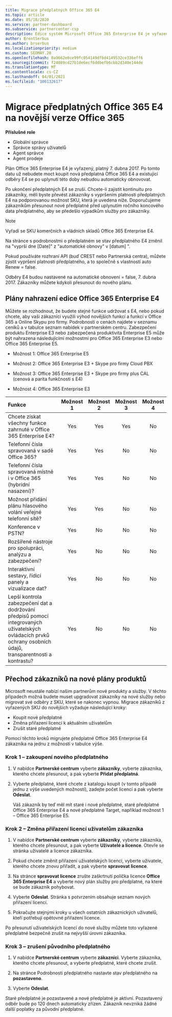 ```yaml
---
title: Migrace předplatných Office 365 E4
ms.topic: article
ms.date: 05/18/2020
ms.service: partner-dashboard
ms.subservice: partnercenter-csp
description: Edice systém Microsoft Office 365 Enterprise E4 je vyřazení od 7. dubna 2017. Přečtěte si, jak migrovat zákaznická předplatná do novějších verzí Office 365.
author: BrentSerbus
ms.author: brserbus
ms.localizationpriority: medium
ms.custom: SEOMAY.20
ms.openlocfilehash: 8a9662e0ce99fc054149dfbd4149532ce336eff6
ms.sourcegitcommit: f24089cd27b1de6ecf6ddbefb6cbb2d340e144de
ms.translationtype: MT
ms.contentlocale: cs-CZ
ms.lasthandoff: 04/01/2021
ms.locfileid: "106132617"
---
```

# <a name="migrate-office-365-e4-subscriptions-to-newer-office-365-versions"></a>Migrace předplatných Office 365 E4 na novější verze Office 365

**Příslušné role**

- Globální správce
- Správce správy uživatelů
- Agent správce
- Agent prodeje

Plán Office 365 Enterprise E4 je vyřazený, platný 7. dubna 2017. Po tomto datu už nebudete moct koupit nová předplatná Office 365 E4 a existující odběry E4 se po uplynutí této doby nebudou automaticky obnovovat.

Po ukončení předplatných E4 se zruší. Chcete-li zajistit kontinuitu pro zákazníky, měli byste převést zákazníky s vypršením platnosti předplatných E4 na podporovanou možnost SKU, která je uvedena níže. Doporučujeme zákazníkům přesunout nové předplatné před uplynutím ročního koncového data předplatného, aby se předešlo výpadkům služby pro zákazníky. 

> [!NOTE]  
> Vyřadí se SKU komerčních a vládních skladů Office 365 Enterprise E4.
 
Na stránce s podrobnostmi o předplatném se stav předplatného E4 změnil na "vyprší dne [Date]" z "automatické obnovy" v [datum] ". 

Pokud používáte rozhraní API (buď CREST nebo Partnerská centra), můžete zjistit vypršení platnosti předplatného, a to společně s vlastností auto Renew = false. 

Odběry E4 budou nastavené na automatické obnovení = false, 7. dubna 2017. Zákazníky můžete kdykoli přesunout do nového plánu. 

## <a name="office-365-enterprise-e4-edition-replacement-plans"></a>Plány nahrazení edice Office 365 Enterprise E4

Můžete se rozhodnout, že budete stejné funkce udržovat s E4, nebo pokud chcete, aby vaši zákazníci využili výhod novějších funkcí a funkcí v Office 365 a Online Skypu pro firmy. Podrobnosti o cenách najdete v seznamu ceníků a v tabulce seznam nabídek v partnerském centru. Zabezpečení produktu Enterprise E3 nebo zabezpečená produktivita Enterprise E5 může být nahrazena následujícími možnostmi pro Office 365 Enterprise E3 nebo Office 365 Enterprise E5.

- Možnost 1: Office 365 Enterprise E5

- Možnost 2: Office 365 Enterprise E3 + Skype pro firmy Cloud PBX

- Možnost 3: Office 365 Enterprise E3 + Skype pro firmy plus CAL (cenová a parita funkčnosti s E4)

- Možnost 4: Office 365 Enterprise E3


| Funkce | Možnost 1 | Možnost 2 | Možnost 3 | Možnost 4 |
| :---    | :------: |   :---:  |   :---:  |   :---:  |
| Chcete získat všechny funkce zahrnuté v Office 365 Enterprise E4? | Yes | Yes | Yes | No |
| Telefonní čísla spravovaná v sadě Office 365? | Yes | Yes | No | No |
| Telefonní čísla spravovaná místně i v Office 365 (hybridní nasazení)? | Yes | Yes | No | No |
| Možnost přidání plánu hlasového volání veřejné telefonní sítě? | Yes | Yes | No | No |
| Konference v PSTN? | Yes | No | No | No |
| Rozšířené nástroje pro spolupráci, analýzu a zabezpečení? | Yes | No | No | No |
| Interaktivní sestavy, řídicí panely a vizualizace dat? | Yes | No | No | No | 
| Lepší kontrola zabezpečení dat a dodržování předpisů pomocí integrovaných uživatelských ovládacích prvků ochrany osobních údajů, transparentnosti a kontrastu? | Yes | No | No | No | 

## <a name="transition-customers-to-new-product-plans"></a>Přechod zákazníků na nové plány produktů

Microsoft neustále nabízí našim partnerům nové produkty a služby. V těchto případech možná budete muset upgradovat zákazníky na nové služby nebo migrovat své odběry z SKU, které se nakonec vypnou. Migrace zákazníků z vyřazených SKU do novějších vyžaduje následující kroky:

-   Koupit nové předplatné
-   Změna přiřazení licencí k aktuálním uživatelům
-   Zrušit staré předplatné

Pomocí těchto kroků migrujete předplatné Office 365 Enterprise E4 zákazníka na jednu z možností v tabulce výše.

### <a name="step-1---purchase-the-new-subscription"></a>Krok 1 – zakoupení nového předplatného

1. V nabídce **Partnerské centrum** vyberte **zákazníky**, vyberte zákazníka, kterého chcete přesunout, a pak vyberte **Přidat předplatná**.

2. Vyberte předplatné, které chcete z katalogu koupit (v tomto případě jednu z výše uvedených možností), zadejte počet licencí a pak vyberte **Odeslat**.

   Váš zákazník by teď měl mít staré i nové předplatné, staré předplatné Office 365 Enterprise E4 a nové předplatné Target, například možnost 1 – Office 365 Enterprise E5.

### <a name="step-2---reassign-the-customers-users-licenses"></a>Krok 2 – Změna přiřazení licencí uživatelům zákazníka

1. V nabídce **Partnerské centrum** vyberte **zákazníky**, vyberte zákazníka, kterého chcete přesunout, a pak vyberte **Uživatelé a licence**. Otevře se stránka uživatelé a licence zákazníka.

2. Pokud chcete změnit přiřazení uživatelských licencí, vyberte uživatele, kterého chcete znovu přiřadit, a pak vyberte **spravovat licence**.

3. Na stránce **spravovat licence** zrušte zaškrtnutí políčka licence **Office 365 Enterprise E4** a vyberte nový plán služby pro předplatné, na které se bude zákazník pohybovat.

4. Vyberte **Odeslat**. Stránka s potvrzením obsahuje seznam nových přiřazení licencí.

5. Pokračujte stejnými kroky u všech ostatních zákaznických uživatelů, kteří potřebují opětovné přiřazení licence.

Po přesunutí uživatelských licencí do nové služby můžete toto vyřazené předplatné bezpečně zrušit na nejvyšší úrovni zákazníka.

### <a name="step-3---cancel-the-old-subscription"></a>Krok 3 – zrušení původního předplatného

1. V nabídce **Partnerské centrum** vyberte **zákazníci**. Vyberte zákazníka, kterého chcete přesunout, a vyberte předplatné, které chcete zrušit.

2. Na stránce Podrobnosti předplatného nastavte stav předplatného na **pozastaveno**.

3. Vyberte **Odeslat**.

Staré předplatné je pozastavené a nové předplatné je aktivní. Pozastavený odběr bude po 120 dnech automaticky zřízen. Zákazník nevzniká žádné další poplatky za původní předplatné.



 



